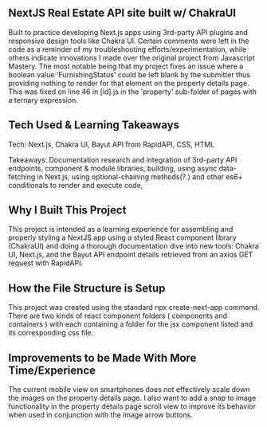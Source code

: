 ## NextJS Real Estate API site built w/ ChakraUI

Built to practice developing Next.js apps using 3rd-party API plugins and responsive design tools like Chakra UI. Certain comments were left in the code as a reminder of my troubleshooting efforts/experimentation, while others indicate innovations I made over the original project from Javascript Mastery. The most notable being that my project fixes an issue where a boolean value 'FurnishingStatus' could be left blank by the submitter thus providing nothing to render for that element on the property details page. This was fixed on line 46 in [id].js in the 'property' sub-folder of pages with a ternary expression.

## Tech Used & Learning Takeaways

Tech: Next.js, Chakra UI, Bayut API from RapidAPI, CSS, HTML

Takeaways: Documentation research and integration of 3rd-party API endpoints, component & module libraries, building, using async data-fetching in Next.js, using optional-chaining methods(?.) and other es6+ conditionals to render and execute code,

## Why I Built This Project

This project is intended as a learning experience for assembling and properly styling a NextJS app using a styled React component library (ChakraUI) and doing a thorough documentation dive into new tools: Chakra UI, Next.js, and the Bayut API endpoint details retrieved from an axios GET request with RapidAPI.

## How the File Structure is Setup

This project was created using the standard npx create-next-app command. There are two kinds of react component folders ( components and containers ) with each containing a folder for the jsx component listed and its corresponding css file. 

## Improvements to be Made With More Time/Experience

The current mobile view on smartphones does not effectively scale down the images on the property details page. I also want to add a snap to image functionality in the property details page scroll view to improve its behavior when used in conjunction with the image arrow buttons.